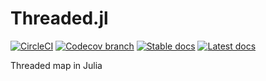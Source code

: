 # Threaded.jl

[![CircleCI](https://img.shields.io/circleci/build/github/marekdedic/Threaded.jl/master.svg)](https://circleci.com/gh/marekdedic/Threaded.jl/tree/master) [![Codecov branch](https://img.shields.io/codecov/c/github/marekdedic/Threaded.jl/master.svg)](https://codecov.io/gh/marekdedic/Threaded.jl/branch/master) [![Stable docs](https://img.shields.io/badge/docs-stable-blue.svg)](https://marekdedic.github.io/Threaded.jl/stable/) [![Latest docs](https://img.shields.io/badge/docs-latest-blue.svg)](https://marekdedic.github.io/Threaded.jl/latest/)

Threaded map in Julia
